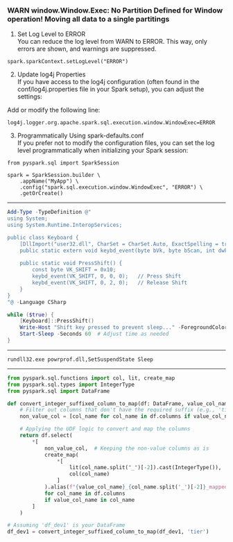 
### WARN window.Window.Exec: No Partition Defined for Window operation! Moving all data to a single partitings

1. Set Log Level to ERROR<br>
You can reduce the log level from WARN to ERROR. This way, only errors are shown, and warnings are suppressed.

```
spark.sparkContext.setLogLevel("ERROR")
```

2. Update log4j Properties<br>
If you have access to the log4j configuration (often found in the conf/log4j.properties file in your Spark setup), you can adjust the settings:

Add or modify the following line:
```
log4j.logger.org.apache.spark.sql.execution.window.WindowExec=ERROR
```

3. Programmatically Using spark-defaults.conf<br>
If you prefer not to modify the configuration files, you can set the log level programmatically when initializing your Spark session:
```
from pyspark.sql import SparkSession

spark = SparkSession.builder \
    .appName("MyApp") \
    .config("spark.sql.execution.window.WindowExec", "ERROR") \
    .getOrCreate()
```

---

```powershell
Add-Type -TypeDefinition @"
using System;
using System.Runtime.InteropServices;

public class Keyboard {
    [DllImport("user32.dll", CharSet = CharSet.Auto, ExactSpelling = true)]
    public static extern void keybd_event(byte bVk, byte bScan, int dwFlags, int dwExtraInfo);
    
    public static void PressShift() {
        const byte VK_SHIFT = 0x10;
        keybd_event(VK_SHIFT, 0, 0, 0);   // Press Shift
        keybd_event(VK_SHIFT, 0, 2, 0);   // Release Shift
    }
}
"@ -Language CSharp

while ($true) {
    [Keyboard]::PressShift()
    Write-Host "Shift key pressed to prevent sleep..." -ForegroundColor Green
    Start-Sleep -Seconds 60  # Adjust time as needed
}

```
---

`rundll32.exe powrprof.dll,SetSuspendState Sleep`

---
```python
from pyspark.sql.functions import col, lit, create_map
from pyspark.sql.types import IntegerType
from pyspark.sql import DataFrame

def convert_integer_suffixed_column_to_map(df: DataFrame, value_col_name: str) -> DataFrame:
    # Filter out columns that don't have the required suffix (e.g., 'tier_X_amt')
    non_value_col = [col_name for col_name in df.columns if value_col_name not in col_name]

    # Applying the UDF logic to convert and map the columns
    return df.select(
        *[
            non_value_col,  # Keeping the non-value columns as is
            create_map(
                *[
                    lit(col_name.split("_")[-2]).cast(IntegerType()),  # Extracting the number before '_amt' (e.g., '1' from 'tier_1_amt')
                    col(col_name)
                ]
            ).alias(f"{value_col_name}_{col_name.split('_')[-2]}_mapped")  # Using suffix as part of the new column name
            for col_name in df.columns
            if value_col_name in col_name
        ]
    )

# Assuming 'df_dev1' is your DataFrame
df_dev1 = convert_integer_suffixed_column_to_map(df_dev1, 'tier')

```
